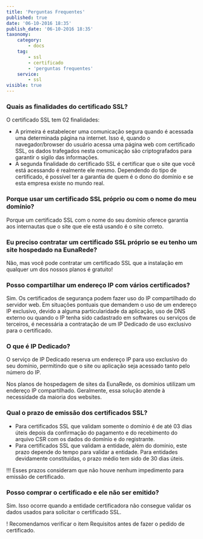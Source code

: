```yaml
---
title: 'Perguntas Frequentes'
published: true
date: '06-10-2016 18:35'
publish_date: '06-10-2016 18:35'
taxonomy:
    category:
        - docs
    tag:
        - ssl
        - certificado
        - 'perguntas frequentes'
    service:
        - ssl
visible: true
---
```


### Quais as finalidades do certificado SSL?

O certificado SSL tem 02 finalidades:
* A primeira é estabelecer uma comunicação segura quando é acessada uma determinada página na internet. Isso é, quando o navegador/browser do usuário acessa uma página web com certificado SSL, os dados trafegados nesta comunicação são criptografados para garantir o sigilo das informações.
* A segunda finalidade do certificado SSL é certificar que o site que você está acessando é realmente ele mesmo. Dependendo do tipo de certificado, é possível ter a garantia de quem é o dono do domínio e se esta empresa existe no mundo real.

### Porque usar um certificado SSL próprio ou com o nome do meu domínio?

Porque um certificado SSL com o nome do seu domínio oferece garantia aos internautas que o site que ele está usando é o site correto.

### Eu preciso contratar um certificado SSL próprio se eu tenho um site hospedado na EunaRede?

Não, mas você pode contratar um certificado SSL que a instalação em qualquer um dos nossos planos é gratuito!

### Posso compartilhar um endereço IP com vários certificados?

Sim. Os certificados de segurança podem fazer uso do IP compartilhado do servidor web.
Em situações pontuais que demandem o uso de um endereço IP exclusivo, devido a alguma particularidade da aplicação, uso de DNS externo ou quando o IP tenha sido cadastrado em softwares ou serviços de terceiros, é necessária a contratação de um IP Dedicado de uso exclusivo para o certificado.

### O que é IP Dedicado?

O serviço de IP Dedicado reserva um endereço IP para uso exclusivo do seu domínio, permitindo que o site ou aplicação seja acessado tanto pelo número do IP.

Nos planos de hospedagem de sites da EunaRede, os domínios utilizam um endereço IP compartilhado. Geralmente, essa solução atende à necessidade da maioria dos websites.

### Qual o prazo de emissão dos certificados SSL?

* Para certificados SSL que validam somente o domínio é de até 03 dias úteis depois da confirmação do pagamento e do recebimento do arquivo CSR com os dados do domínio e do registrante.
* Para certificados SSL que validam a entidade, além do domínio, este prazo depende do tempo para validar a entidade. Para entidades devidamente constituídas, o prazo médio tem sido de 30 dias úteis.

!!! Esses prazos consideram que não houve nenhum impedimento para emissão de certificado.

### Posso comprar o certificado e ele não ser emitido?

Sim. Isso ocorre quando a entidade certificadora não consegue validar os dados usados para solicitar o certificado SSL.

! Recomendamos verificar o item Requisitos antes de fazer o pedido de certificado.